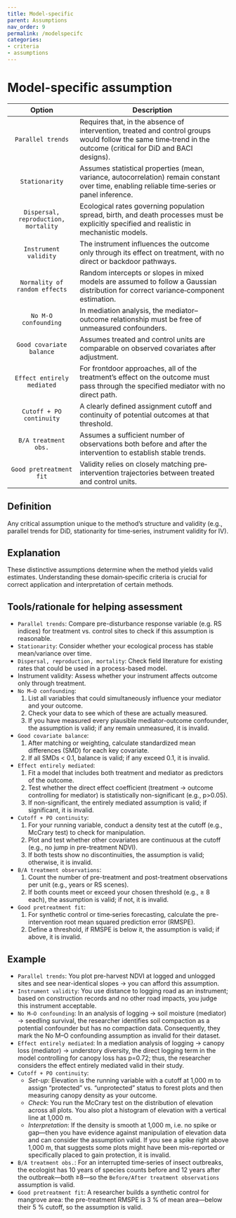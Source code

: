 ```yaml
---
title: Model-specific
parent: Assumptions
nav_order: 9
permalink: /modelspecifc
categories:
- criteria
- assumptions
---
```


# Model-specific assumption

|  **Option**        | **Description**            |
|:------------------:|----------------------------|
| `Parallel trends` | Requires that, in the absence of intervention, treated and control groups would follow the same time‐trend in the outcome (critical for DiD and BACI designs). |
| `Stationarity` | Assumes statistical properties (mean, variance, autocorrelation) remain constant over time, enabling reliable time‐series or panel inference. |
| `Dispersal, reproduction, mortality` | Ecological rates governing population spread, birth, and death processes must be explicitly specified and realistic in mechanistic models. |
| `Instrument validity` | The instrument influences the outcome only through its effect on treatment, with no direct or backdoor pathways. |
| `Normality of random effects` | Random intercepts or slopes in mixed models are assumed to follow a Gaussian distribution for correct variance‐component estimation. |
| `No M-O confounding` | In mediation analysis, the mediator–outcome relationship must be free of unmeasured confounders. |
| `Good covariate balance` | Assumes treated and control units are comparable on observed covariates after adjustment. |
| `Effect entirely mediated` | For frontdoor approaches, all of the treatment’s effect on the outcome must pass through the specified mediator with no direct path. |
| `Cutoff + PO continuity` | A clearly defined assignment cutoff and continuity of potential outcomes at that threshold. |
| `B/A treatment obs.` | Assumes a sufficient number of observations both before and after the intervention to establish stable trends. |
| `Good pretreatment fit` | Validity relies on closely matching pre‐intervention trajectories between treated and control units. |

## Definition
Any critical assumption unique to the method’s structure and validity (e.g., parallel trends for DiD, stationarity for time‐series, instrument validity for IV). 

## Explanation
These distinctive assumptions determine when the method yields valid estimates. Understanding these domain‐specific criteria is crucial for correct application and interpretation of certain methods.

## Tools/rationale for helping assessment
- `Parallel trends`: Compare pre-disturbance response variable (e.g. RS indices) for treatment vs. control sites to check if this assumption is reasonable. 
- `Stationarity`: Consider whether your ecological process has stable mean/variance over time.   	  
- `Dispersal, reproduction, mortality`: Check field literature for existing rates that could be used in a process-based model. 
- Instrument validity: Assess whether your instrument affects outcome only through treatment. 
- `No M–O confounding`:
    1. List all variables that could simultaneously influence your mediator and your outcome.
    2. Check your data to see which of these are actually measured.
    3. If you have measured every plausible mediator-outcome confounder, the assumption is valid; if any remain unmeasured, it is invalid. 
- `Good covariate balance`:
    1. After matching or weighting, calculate standardized mean differences (SMD) for each key covariate.
    2. If all SMDs < 0.1, balance is valid; if any exceed 0.1, it is invalid. 
- `Effect entirely mediated`:
    1. Fit a model that includes both treatment and mediator as predictors of the outcome.
    2. Test whether the direct effect coefficient (treatment → outcome controlling for mediator) is statistically non-significant (e.g., p>0.05).
    3. If non-significant, the entirely mediated assumption is valid; if significant, it is invalid. 
- `Cutoff + PO continuity`:
    1. For your running variable, conduct a density test at the cutoff (e.g., McCrary test) to check for manipulation.
    2. Plot and test whether other covariates are continuous at the cutoff (e.g., no jump in pre-treatment NDVI).
    3. If both tests show no discontinuities, the assumption is valid; otherwise, it is invalid. 
- `B/A treatment observations`:
    1. Count the number of pre-treatment and post-treatment observations per unit (e.g., years or RS scenes).
    2. If both counts meet or exceed your chosen threshold (e.g., ≥ 8 each), the assumption is valid; if not, it is invalid. 
- `Good pretreatment fit`:
    1. For synthetic control or time‐series forecasting, calculate the pre-intervention root mean squared prediction error (RMSPE). 
    2. Define a threshold, if RMSPE is below it, the assumption is valid; if above, it is invalid. 

## Example
- `Parallel trends`: You plot pre-harvest NDVI at logged and unlogged sites and see near-identical slopes → you can afford this assumption. 
- `Instrument validity`: You use distance to logging road as an instrument; based on construction records and no other road impacts, you judge this instrument acceptable. 
- `No M–O confounding`: In an analysis of logging → soil moisture (mediator) → seedling survival, the researcher identifies soil compaction as a potential confounder but has no compaction data. Consequently, they mark the No M–O confounding assumption as invalid for their dataset. 
- `Effect entirely mediated`: In a mediation analysis of logging → canopy loss (mediator) → understory diversity, the direct logging term in the model controlling for canopy loss has p=0.72; thus, the researcher considers the effect entirely mediated valid in their study. 
- `Cutoff + PO continuity`: 
    - *Set-up*: Elevation is the running variable with a cutoff at 1,000 m to assign “protected” vs. “unprotected” status to forest plots and then measuring canopy density as your outcome. 
    - *Check*: You run the McCrary test on the distribution of elevation across all plots. You also plot a histogram of elevation with a vertical line at 1,000 m. 
    - *Interpretation*: If the density is smooth at 1,000 m, i.e. no spike or gap—then you have evidence against manipulation of elevation data and can consider the assumption valid. If you see a spike right above 1,000 m, that suggests some plots might have been mis-reported or specifically placed to gain protection, it is invalid. 
- `B/A treatment obs.`: For an interrupted time‐series of insect outbreaks, the ecologist has 10 years of species counts before and 12 years after the outbreak—both ≥8—so the `Before/After treatment observations` assumption is valid. 
- `Good pretreatment fit`: A researcher builds a synthetic control for mangrove area: the pre-treatment RMSPE is 3 % of mean area—below their 5 % cutoff, so the assumption is valid. 
